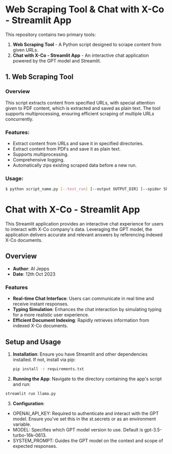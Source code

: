 # Web Scraping Tool & Chat with X-Co - Streamlit App

This repository contains two primary tools:

1. **Web Scraping Tool** - A Python script designed to scrape content from given URLs.
2. **Chat with X-Co - Streamlit App** - An interactive chat application powered by the GPT model and Streamlit.

## 1. Web Scraping Tool

### Overview

This script extracts content from specified URLs, with special attention given to PDF content, which is extracted and saved as plain text. The tool supports multiprocessing, ensuring efficient scraping of multiple URLs concurrently.

### Features:

- Extract content from URLs and save it in specified directories.
- Extract content from PDFs and save it as plain text.
- Supports multiprocessing.
- Comprehensive logging.
- Automatically zips existing scraped data before a new run.

### Usage:

```bash
$ python script_name.py [--test_run] [--output OUTPUT_DIR] [--spider SPIDER_DIR]
```

# Chat with X-Co - Streamlit App

This Streamlit application provides an interactive chat experience for users to interact with X-Co company's data. Leveraging the GPT model, the application delivers accurate and relevant answers by referencing indexed X-Co documents.

## Overview

- **Author**: Al Jepps
- **Date**: 12th Oct 2023

### Features

- **Real-time Chat Interface**: Users can communicate in real time and receive instant responses.
- **Typing Simulation**: Enhances the chat interaction by simulating typing for a more realistic user experience.
- **Efficient Document Indexing**: Rapidly retrieves information from indexed X-Co documents.

## Setup and Usage

1. **Installation**:
   Ensure you have Streamlit and other dependencies installed. If not, install via pip:

   ```bash
   pip install -r requirements.txt
   ```

2. **Running the App**:
Navigate to the directory containing the app's script and run:

```bash
streamlit run llama.py
```

3. **Configuration**:

* OPENAI_API_KEY: Required to authenticate and interact with the GPT model. Ensure you've set this in the st.secrets or as an environment variable.
* MODEL: Specifies which GPT model version to use. Default is gpt-3.5-turbo-16k-0613.
* SYSTEM_PROMPT: Guides the GPT model on the context and scope of expected responses.

